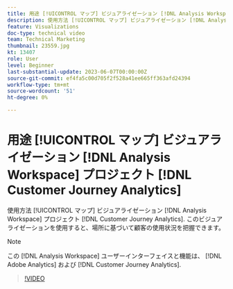 ```yaml
---
title: 用途 [!UICONTROL マップ] ビジュアライゼーション [!DNL Analysis Workspace] プロジェクト
description: 使用方法 [!UICONTROL マップ] ビジュアライゼーション [!DNL Analysis Workspace] プロジェクト [!DNL Customer Journey Analytics].
feature: Visualizations
doc-type: technical video
team: Technical Marketing
thumbnail: 23559.jpg
kt: 13407
role: User
level: Beginner
last-substantial-update: 2023-06-07T00:00:00Z
source-git-commit: ef4fa5c00d705f2f528a41ee665ff363afd24394
workflow-type: tm+mt
source-wordcount: '51'
ht-degree: 0%

---
```


# 用途 [!UICONTROL マップ] ビジュアライゼーション [!DNL Analysis Workspace] プロジェクト [!DNL Customer Journey Analytics]

使用方法 [!UICONTROL マップ] ビジュアライゼーション [!DNL Analysis Workspace] プロジェクト [!DNL Customer Journey Analytics]. このビジュアライゼーションを使用すると、場所に基づいて顧客の使用状況を把握できます。

>[!NOTE]
>
>この [!DNL Analysis Workspace] ユーザーインターフェイスと機能は、 [!DNL Adobe Analytics] および [!DNL Customer Journey Analytics].

>[!VIDEO](https://video.tv.adobe.com/v/23559/?quality=12&learn=on)
